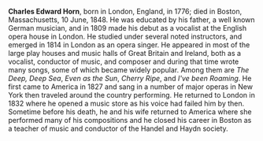 
**Charles Edward Horn**, born in London, England, in 1776; died in Boston, Massachusetts, 10 June, 1848. He was educated by his father, a well known German musician, and in 1809 made his debut as a vocalist at the English opera house in London. He studied under several noted instructors, and emerged in 1814 in London as an opera singer. He appeared in most of the large play houses and music halls of Great Britain and Ireland, both as a vocalist, conductor of music, and composer and during that time wrote many songs, some of which became widely popular. Among them are *The Deep, Deep Sea*, *Even as the Sun*, *Cherry Ripe*, and *I've been Roaming*. He first came to America in 1827 and sang in a number of major operas in New York then traveled around the country performing. He returned to London in 1832 where he opened a music store as his voice had failed him by then. Sometime before his death, he and his wife returned to America where she performed many of his compositions and he closed his career in Boston as a teacher of music and conductor of the Handel and Haydn society. 